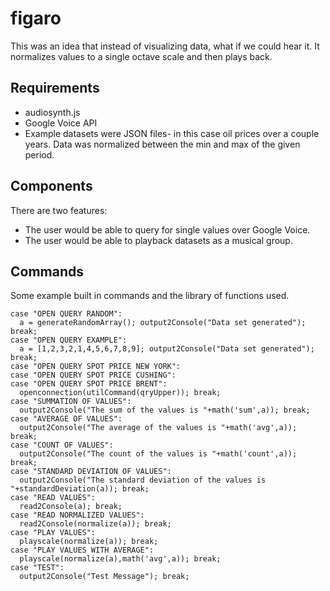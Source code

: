# figaro
This was an idea that instead of visualizing data, what if we could hear it. It normalizes values to a single octave scale and then plays back.

## Requirements
* audiosynth.js
* Google Voice API
* Example datasets were JSON files- in this case oil prices over a couple years. Data was normalized between the min and max of the given period. 

## Components
There are two features:
* The user would be able to query for single values over Google Voice.
* The user would be able to playback datasets as a musical group.

## Commands
Some example built in commands and the library of functions used.
```
case "OPEN QUERY RANDOM": 				
  a = generateRandomArray(); output2Console("Data set generated"); break;
case "OPEN QUERY EXAMPLE":				
  a = [1,2,3,2,1,4,5,6,7,8,9]; output2Console("Data set generated"); break;
case "OPEN QUERY SPOT PRICE NEW YORK":
case "OPEN QUERY SPOT PRICE CUSHING": 			
case "OPEN QUERY SPOT PRICE BRENT": 	
  openconnection(utilCommand(qryUpper)); break;
case "SUMMATION OF VALUES": 			
  output2Console("The sum of the values is "+math('sum',a)); break;
case "AVERAGE OF VALUES": 				
  output2Console("The average of the values is "+math('avg',a)); break;
case "COUNT OF VALUES": 				
  output2Console("The count of the values is "+math('count',a)); break;
case "STANDARD DEVIATION OF VALUES":	
  output2Console("The standard deviation of the values is "+standardDeviation(a)); break;
case "READ VALUES": 					
  read2Console(a); break;
case "READ NORMALIZED VALUES":			
  read2Console(normalize(a)); break;
case "PLAY VALUES": 					
  playscale(normalize(a)); break;
case "PLAY VALUES WITH AVERAGE":		
  playscale(normalize(a),math('avg',a)); break;
case "TEST": 							
  output2Console("Test Message"); break;
```
